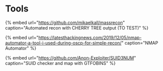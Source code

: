 # Tools

{% embed url="https://github.com/mikaelkall/massrecon" caption="Automated recon with CHERRY TREE output \(TO TEST\)" %}

{% embed url="https://latesthackingnews.com/2019/12/05/nmap-automator-a-tool-i-used-during-oscp-for-simple-recon/" caption="NMAP Automator" %}

{% embed url="https://github.com/Anon-Exploiter/SUID3NUM" caption="SUID checker and map with GTFOBINS" %}



